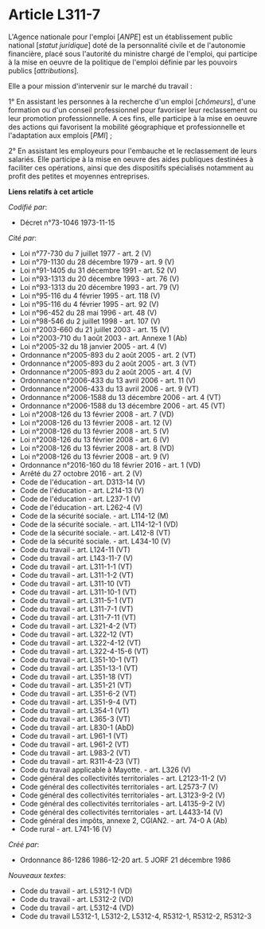 # Article L311-7

L'Agence nationale pour l'emploi [*ANPE*] est un établissement public national [*statut juridique*] doté de la personnalité
civile et de l'autonomie financière, placé sous l'autorité du ministre chargé de l'emploi, qui participe à la mise en oeuvre
de la politique de l'emploi définie par les pouvoirs publics [*attributions*].

Elle a pour mission d'intervenir sur le marché du travail :

1° En assistant les personnes à la recherche d'un emploi [*chômeurs*], d'une formation ou d'un conseil professionnel pour
favoriser leur reclassement ou leur promotion professionnelle. A ces fins, elle participe à la mise en oeuvre des actions qui
favorisent la mobilité géographique et professionnelle et l'adaptation aux emplois [*PMI*] ;

2° En assistant les employeurs pour l'embauche et le reclassement de leurs salariés. Elle participe à la mise en oeuvre des
aides publiques destinées à faciliter ces opérations, ainsi que des dispositifs spécialisés notamment au profit des petites
et moyennes entreprises.

**Liens relatifs à cet article**

_Codifié par_:

  - Décret n°73-1046 1973-11-15

_Cité par_:

  - Loi n°77-730 du 7 juillet 1977 - art. 2 (V)
  - Loi n°79-1130 du 28 décembre 1979 - art. 9 (V)
  - Loi n°91-1405 du 31 décembre 1991 - art. 52 (V)
  - Loi n°93-1313 du 20 décembre 1993 - art. 76 (V)
  - Loi n°93-1313 du 20 décembre 1993 - art. 79 (V)
  - Loi n°95-116 du 4 février 1995 - art. 118 (V)
  - Loi n°95-116 du 4 février 1995 - art. 92 (V)
  - Loi n°96-452 du 28 mai 1996 - art. 48 (V)
  - Loi n°98-546 du 2 juillet 1998 - art. 107 (V)
  - Loi n°2003-660 du 21 juillet 2003 - art. 15 (V)
  - Loi n°2003-710 du 1 août 2003 - art. Annexe 1 (Ab)
  - Loi n°2005-32 du 18 janvier 2005 - art. 4 (V)
  - Ordonnance n°2005-893 du 2 août 2005 - art. 2 (VT)
  - Ordonnance n°2005-893 du 2 août 2005 - art. 3 (VT)
  - Ordonnance n°2005-893 du 2 août 2005 - art. 4 (V)
  - Ordonnance n°2006-433 du 13 avril 2006 - art. 11 (V)
  - Ordonnance n°2006-433 du 13 avril 2006 - art. 9 (VT)
  - Ordonnance n°2006-1588 du 13 décembre 2006 - art. 4 (VT)
  - Ordonnance n°2006-1588 du 13 décembre 2006 - art. 45 (VT)
  - Loi n°2008-126 du 13 février 2008 - art. 7 (VD)
  - Loi n°2008-126 du 13 février 2008 - art. 12 (V)
  - Loi n°2008-126 du 13 février 2008 - art. 5 (V)
  - Loi n°2008-126 du 13 février 2008 - art. 6 (V)
  - Loi n°2008-126 du 13 février 2008 - art. 8 (VD)
  - Loi n°2008-126 du 13 février 2008 - art. 9 (V)
  - Ordonnance n°2016-160 du 18 février 2016 - art. 1 (VD)
  - Arrêté du 27 octobre 2016 - art. 2 (V)
  - Code de l'éducation - art. D313-14 (V)
  - Code de l'éducation - art. L214-13 (V)
  - Code de l'éducation - art. L237-1 (V)
  - Code de l'éducation - art. L262-4 (V)
  - Code de la sécurité sociale. - art. L114-12 (M)
  - Code de la sécurité sociale. - art. L114-12-1 (VD)
  - Code de la sécurité sociale. - art. L412-8 (VT)
  - Code de la sécurité sociale. - art. L434-10 (V)
  - Code du travail - art. L124-11 (VT)
  - Code du travail - art. L143-11-7 (V)
  - Code du travail - art. L311-1-1 (VT)
  - Code du travail - art. L311-1-2 (VT)
  - Code du travail - art. L311-10 (VT)
  - Code du travail - art. L311-10-1 (VT)
  - Code du travail - art. L311-5-1 (VT)
  - Code du travail - art. L311-7-1 (VT)
  - Code du travail - art. L311-7-11 (VT)
  - Code du travail - art. L321-4-2 (VT)
  - Code du travail - art. L322-12 (VT)
  - Code du travail - art. L322-4-12 (VT)
  - Code du travail - art. L322-4-15-6 (VT)
  - Code du travail - art. L351-10-1 (VT)
  - Code du travail - art. L351-13-1 (VT)
  - Code du travail - art. L351-18 (VT)
  - Code du travail - art. L351-21 (VT)
  - Code du travail - art. L351-6-2 (VT)
  - Code du travail - art. L351-9-4 (VT)
  - Code du travail - art. L354-1 (VT)
  - Code du travail - art. L365-3 (VT)
  - Code du travail - art. L830-1 (AbD)
  - Code du travail - art. L961-1 (VT)
  - Code du travail - art. L961-2 (VT)
  - Code du travail - art. L983-2 (VT)
  - Code du travail - art. R311-4-23 (VT)
  - Code du travail applicable à Mayotte. - art. L326 (V)
  - Code général des collectivités territoriales - art. L2123-11-2 (V)
  - Code général des collectivités territoriales - art. L2573-7 (V)
  - Code général des collectivités territoriales - art. L3123-9-2 (V)
  - Code général des collectivités territoriales - art. L4135-9-2 (V)
  - Code général des collectivités territoriales - art. L4433-14 (V)
  - Code général des impôts, annexe 2, CGIAN2. - art. 74-0 A (Ab)
  - Code rural - art. L741-16 (V)

_Créé par_:

  - Ordonnance 86-1286 1986-12-20 art. 5 JORF 21 décembre 1986

_Nouveaux textes_:

  - Code du travail - art. L5312-1 (VD)
  - Code du travail - art. L5312-2 (VD)
  - Code du travail - art. L5312-4 (VD)
  - Code du travail L5312-1, L5312-2, L5312-4, R5312-1, R5312-2, R5312-3

